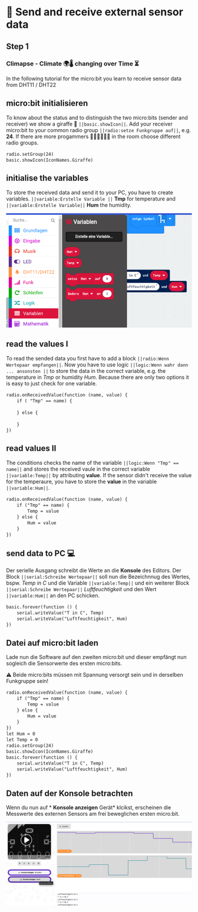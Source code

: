 # 📡 Send and receive external sensor data

## Step 1

### Climapse - Climate 🌍🌡️ changing over Time  ⏳️

In the following tutorial for the micro:bit you learn to receive sensor data from DHT11 / DHT22 

## micro:bit initialisieren

To know about the status and to distinguish the two micro:bits (sender and receiver) we show a giraffe 🦒 ``||basic.showIcon||``. 
Add your receiver micro:bit to your common radio group ```||radio:setze Funkgruppe auf||```, e.g. **24**. If there are more progammers 👩🏼‍💻👨🏾‍💻 in the room choose different radio groups. 

```blocks
radio.setGroup(24)
basic.showIcon(IconNames.Giraffe)
```

## initialise the variables 

To store the received data and send it to your PC, you have to create variables.
``||variable:Erstelle Variable ||``  **Tmp** for temperature and ``||variable:Erstelle Variable||`` **Hum** the humidity. 

 ![Block hinzufügen](https://github.com/gitalm/-climpase----use-external-sensor/blob/master/2022-01-30_19-08.png?raw=true)


## read the values I 

To read the sended data you first have to add a block ``||radio:Wenn Wertepaar empfangen||``. 
Now you have to use logic  ``||logic:Wenn wahr dann ... ansonsten ||`` to store the data in the correct variable, e.g. the temperature in *Tmp* or humidity *Hum*.
Because there are only two options it is easy to just check for one variable.

```blocks
radio.onReceivedValue(function (name, value) {
    if ( "Tmp" == name) {
    
    } else {
    
    }
})
```

## read values II

The conditions checks the name of the variable  ``||logic:Wenn "Tmp" == name||`` and stores the received vaule in the correct variable 
``||variable:Temp||`` by attributing  **value**.
If the sensor didn't receive the value for the temperaure, you have to store the **value** in the variable ``||variable:Hum||``.

```blocks
radio.onReceivedValue(function (name, value) {
    if ("Tmp" == name) {
        Temp = value
    } else {
        Hum = value
    }
})
```

## send data to PC 💻️

Der serielle Ausgang schreibt die Werte an die **Konsole** des Editors. Der Block ``||serial:Schreibe Wertepaar||``  soll nun die Bezeichnnug
des Wertes, bspw. *Temp in C* und die Variable ``||variable:Temp||`` und ein weiterer Block  ``||serial:Schreibe Wertepaar||`` 
*Luftfeuchtigkeit* und den Wert ``||variable:Hum||`` an den PC schicken.

```blocks
basic.forever(function () {
    serial.writeValue("T in C", Temp)
    serial.writeValue("Luftfeuchtigkeit", Hum)
})

```

## Datei auf micro:bit laden

Lade nun die Software auf den zweiten micro:bit und dieser empfängt nun sogleich die Sensorwerte des ersten micro:bits.


⚠️ Beide micro:bits müssen mit Spannung versorgt sein und in derselben Funkgruppe sein!

```blocks
radio.onReceivedValue(function (name, value) {
    if ("Tmp" == name) {
        Temp = value
    } else {
        Hum = value
    }
})
let Hum = 0
let Temp = 0
radio.setGroup(24)
basic.showIcon(IconNames.Giraffe)
basic.forever(function () {
    serial.writeValue("T in C", Temp)
    serial.writeValue("Luftfeuchtigkeit", Hum)
})

```

## Daten auf der Konsole betrachten

Wenn du nun auf * **Konsole anzeigen** Gerät* klcikst, erscheinen die Messwerte des externen Sensors am frei beweglichen ersten micro:bit.


 ![Block hinzufügen](https://github.com/gitalm/-climpase----use-external-sensor/blob/master/2022-01-30_19-26.png?raw=true)
